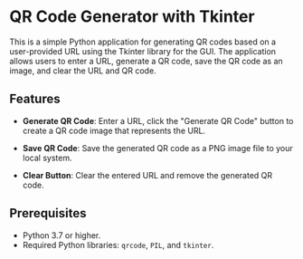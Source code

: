 # QR Code Generator with Tkinter

This is a simple Python application for generating QR codes based on a user-provided URL using the Tkinter library for the GUI. The application allows users to enter a URL, generate a QR code, save the QR code as an image, and clear the URL and QR code.

## Features

- **Generate QR Code**: Enter a URL, click the "Generate QR Code" button to create a QR code image that represents the URL.

- **Save QR Code**: Save the generated QR code as a PNG image file to your local system.

- **Clear Button**: Clear the entered URL and remove the generated QR code.

## Prerequisites

- Python 3.7 or higher.
- Required Python libraries: `qrcode`, `PIL`, and `tkinter`.


